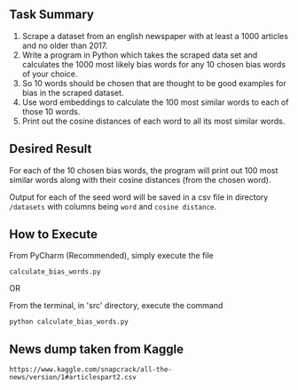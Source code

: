 ## Task Summary
1. Scrape a dataset from an english newspaper with at least a 1000 articles and no older than 2017. 
2. Write a program in Python which takes the scraped data set and calculates the 1000 most likely bias words for any 10 chosen bias words of your choice. 
3. So 10 words should be chosen that are thought to be good examples for bias in the scraped dataset.
4. Use word embeddings to calculate the 100 most similar words to each of those 10 words. 
5. Print out the cosine distances of each word to all its most similar words. 


## Desired Result
For each of the 10 chosen bias words, the program will print out 100 most similar words along with their cosine distances (from the chosen word).</br>

Output for each of the seed word will be saved in a csv file in directory `/datasets` with columns being `word` and `cosine distance`. 

## How to Execute
From PyCharm (Recommended), simply execute the file 

`calculate_bias_words.py`

OR


From the terminal, in 'src' directory, execute the command 

`python calculate_bias_words.py`

## News dump taken from Kaggle

`https://www.kaggle.com/snapcrack/all-the-news/version/1#articlespart2.csv`
